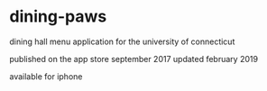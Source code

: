 # dining-paws
dining hall menu application for the university of connecticut

published on the app store september 2017
updated february 2019

available for iphone
